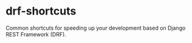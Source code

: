 # drf-shortcuts
Common shortcuts for speeding up your development based on Django REST Framework (DRF).
